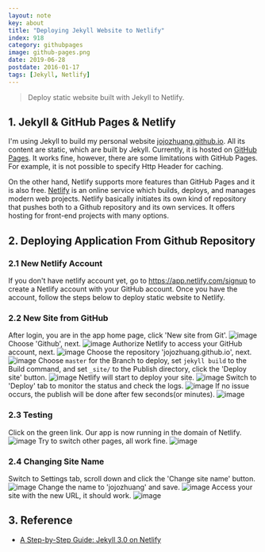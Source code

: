 ```yaml
---
layout: note
key: about
title: "Deploying Jekyll Website to Netlify"
index: 918
category: githubpages
image: github-pages.png
date: 2019-06-28
postdate: 2016-01-17
tags: [Jekyll, Netlify]
---
```


> Deploy static website built with Jekyll to Netlify.

## 1. Jekyll & GitHub Pages & Netlify
I'm using Jekyll to build my personal website [jojozhuang.github.io](jojozhuang.github.io). All its content are static, which are built by Jekyll. Currently, it is hosted on [GitHub Pages](https://pages.github.com/). It works fine, however, there are some limitations with GitHub Pages. For example, it is not possible to specify Http Header for caching.

On the other hand, Netlify supports more features than GitHub Pages and it is also free. [Netlify](https://www.netlify.com/) is an online service which builds, deploys, and manages modern web projects.  Netlify basically initiates its own kind of repository that pushes both to a Github repository and its own services. It offers hosting for front-end projects with many options.

## 2. Deploying Application From Github Repository
### 2.1 New Netlify Account
If you don't have netlify account yet, go to https://app.netlify.com/signup to create a Netlify account with your GitHub account. Once you have the account, follow the steps below to deploy static website to Netlify.
### 2.2 New Site from GitHub
After login, you are in the app home page, click 'New site from Git'.
![image](/public/images/githubpages/918/app.png)
Choose 'Github', next.
![image](/public/images/githubpages/918/newsite.png)
Authorize Netlify to access your GitHub account, next.
![image](/public/images/githubpages/918/authorize.png)
Choose the repository 'jojozhuang.github.io', next.
![image](/public/images/githubpages/918/repository.png)
Choose `master` for the Branch to deploy, set `jekyll build` to the Build command, and set `_site/` to the Publish directory, click the 'Deploy site' button.
![image](/public/images/githubpages/918/options.png)
Netlify will start to deploy your site.
![image](/public/images/githubpages/918/inprogress.png)
Switch to 'Deploy' tab to monitor the status and check the logs.
![image](/public/images/githubpages/918/monitor.png)
If no issue occurs, the publish will be done after few seconds(or minutes).
![image](/public/images/githubpages/918/published.png)
### 2.3 Testing
Click on the green link. Our app is now running in the domain of Netlify.
![image](/public/images/githubpages/918/homepage.png)
Try to switch other pages, all work fine.
![image](/public/images/githubpages/918/portfolio.png)
### 2.4 Changing Site Name
Switch to Settings tab, scroll down and click the 'Change site name' button.
![image](/public/images/githubpages/918/settings.png)
Change the name to 'jojozhuang' and save.
![image](/public/images/githubpages/918/changename.png)
Access your site with the new URL, it should work.
![image](/public/images/githubpages/918/newname.png)

## 3. Reference
* [A Step-by-Step Guide: Jekyll 3.0 on Netlify](https://www.netlify.com/blog/2015/10/28/a-step-by-step-guide-jekyll-3.0-on-netlify/)
